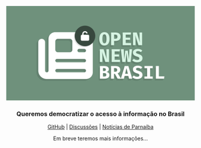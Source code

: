 ![Open News Banner](https://github.com/open-news-brasil/resources/blob/main/assets/png/banner-horizontal.png)

<span align="center">

<h3>Queremos democratizar o acesso à informação no Brasil</h3>

<p><a href="https://github.com/open-news-brasil" target="_blank">GitHub</a> | <a href="https://github.com/orgs/open-news-brasil/discussions" target="_blank">Discussões</a> | <a href="https://t.me/s/noticias_phb" target="_blank">Notícias de Parnaíba</a>

<br>
<p>Em breve teremos mais informações...</p>

</span>